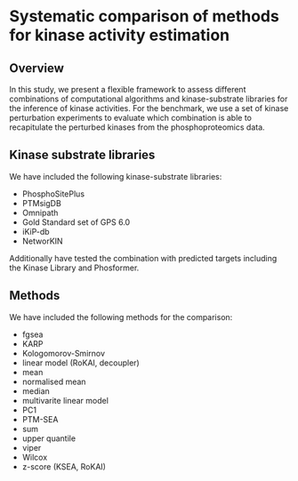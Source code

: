 # Systematic comparison of methods for kinase activity estimation

<!-- badges: start -->
<!-- badges: end -->

## Overview
In this study, we present a flexible framework to assess different combinations of computational algorithms and kinase-substrate libraries 
for the inference of kinase activities. For the benchmark, we use a set of kinase perturbation experiments to evaluate which combination
is able to recapitulate the perturbed kinases from the phosphoproteomics data.

## Kinase substrate libraries
We have included the following kinase-substrate libraries:
- PhosphoSitePlus
- PTMsigDB
- Omnipath
- Gold Standard set of GPS 6.0
- iKiP-db
- NetworKIN

Additionally have tested the combination with predicted targets including the Kinase Library and Phosformer.

## Methods
We have included the following methods for the comparison:
- fgsea
- KARP
- Kologomorov-Smirnov
- linear model (RoKAI, decoupler)
- mean
- normalised mean
- median
- multivarite linear model
- PC1
- PTM-SEA
- sum
- upper quantile
- viper
- Wilcox
- z-score (KSEA, RoKAI)
